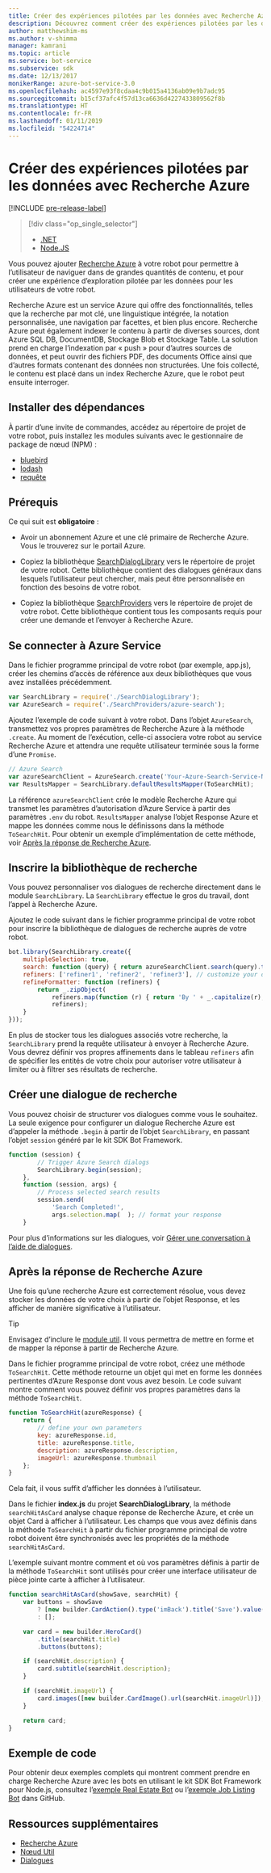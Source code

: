 ```yaml
---
title: Créer des expériences pilotées par les données avec Recherche Azure | Microsoft Docs
description: Découvrez comment créer des expériences pilotées par les données avec Recherche Azure et permettre aux utilisateurs de parcourir de grandes quantités de contenu dans un bot avec le kit SDK Bot Framework pour Node.js et Recherche Azure.
author: matthewshim-ms
ms.author: v-shimma
manager: kamrani
ms.topic: article
ms.service: bot-service
ms.subservice: sdk
ms.date: 12/13/2017
monikerRange: azure-bot-service-3.0
ms.openlocfilehash: ac4597e93f8cdaa4c9b015a4136ab09e9b7adc95
ms.sourcegitcommit: b15cf37afc4f57d13ca6636d4227433809562f8b
ms.translationtype: HT
ms.contentlocale: fr-FR
ms.lasthandoff: 01/11/2019
ms.locfileid: "54224714"
---
```

# <a name="create-data-driven-experiences-with-azure-search"></a>Créer des expériences pilotées par les données avec Recherche Azure 

[!INCLUDE [pre-release-label](../includes/pre-release-label-v3.md)]

> [!div class="op_single_selector"]
> - [.NET](../dotnet/bot-builder-dotnet-search-azure.md)
> - [Node.JS](../nodejs/bot-builder-nodejs-search-azure.md)

Vous pouvez ajouter [Recherche Azure][search] à votre robot pour permettre à l’utilisateur de naviguer dans de grandes quantités de contenu, et pour créer une expérience d’exploration pilotée par les données pour les utilisateurs de votre robot.

Recherche Azure est un service Azure qui offre des fonctionnalités, telles que la recherche par mot clé, une linguistique intégrée, la notation personnalisée, une navigation par facettes, et bien plus encore. Recherche Azure peut également indexer le contenu à partir de diverses sources, dont Azure SQL DB, DocumentDB, Stockage Blob et Stockage Table. La solution prend en charge l’indexation par « push » pour d’autres sources de données, et peut ouvrir des fichiers PDF, des documents Office ainsi que d’autres formats contenant des données non structurées. Une fois collecté, le contenu est placé dans un index Recherche Azure, que le robot peut ensuite interroger.

## <a name="install-dependencies"></a>Installer des dépendances

À partir d’une invite de commandes, accédez au répertoire de projet de votre robot, puis installez les modules suivants avec le gestionnaire de package de nœud (NPM) :

* [bluebird](https://www.npmjs.com/package/bluebird)
* [lodash](https://www.npmjs.com/package/lodash)
* [requête](https://www.npmjs.com/package/request)

## <a name="prerequisites"></a>Prérequis

Ce qui suit est **obligatoire** : 
- Avoir un abonnement Azure et une clé primaire de Recherche Azure. Vous le trouverez sur le portail Azure.
- Copiez la bibliothèque [SearchDialogLibrary](https://github.com/Microsoft/botBuilder-Samples/tree/master/Node/demo-Search/SearchDialogLibrary) vers le répertoire de projet de votre robot. Cette bibliothèque contient des dialogues généraux dans lesquels l’utilisateur peut chercher, mais peut être personnalisée en fonction des besoins de votre robot. 

- Copiez la bibliothèque [SearchProviders](https://github.com/Microsoft/botBuilder-Samples/tree/master/Node/demo-Search/SearchProviders) vers le répertoire de projet de votre robot. Cette bibliothèque contient tous les composants requis pour créer une demande et l’envoyer à Recherche Azure.

## <a name="connect-to-the-azure-service"></a>Se connecter à Azure Service 

Dans le fichier programme principal de votre robot (par exemple, app.js), créer les chemins d’accès de référence aux deux bibliothèques que vous avez installées précédemment. 

```javascript
var SearchLibrary = require('./SearchDialogLibrary');
var AzureSearch = require('./SearchProviders/azure-search');
```

Ajoutez l’exemple de code suivant à votre robot. Dans l’objet `AzureSearch`, transmettez vos propres paramètres de Recherche Azure à la méthode `.create`. Au moment de l’exécution, celle-ci associera votre robot au service Recherche Azure et attendra une requête utilisateur terminée sous la forme d’une `Promise`.  

```javascript
// Azure Search
var azureSearchClient = AzureSearch.create('Your-Azure-Search-Service-Name', 'Your-Azure-Search-Primary-Key', 'Your-Azure-Search-Service-Index');
var ResultsMapper = SearchLibrary.defaultResultsMapper(ToSearchHit);
```

 La référence `azureSearchClient` crée le modèle Recherche Azure qui transmet les paramètres d’autorisation d’Azure Service à partir des paramètres `.env` du robot. 
 `ResultsMapper` analyse l’objet Response Azure et mappe les données comme nous le définissons dans la méthode `ToSearchHit`. Pour obtenir un exemple d’implémentation de cette méthode, voir [Après la réponse de Recherche Azure](#after-azure-search-responds).

## <a name="register-the-search-library"></a>Inscrire la bibliothèque de recherche
Vous pouvez personnaliser vos dialogues de recherche directement dans le module `SearchLibrary`. La `SearchLibrary` effectue le gros du travail, dont l’appel à Recherche Azure. 

Ajoutez le code suivant dans le fichier programme principal de votre robot pour inscrire la bibliothèque de dialogues de recherche auprès de votre robot. 

```javascript
bot.library(SearchLibrary.create({
    multipleSelection: true,
    search: function (query) { return azureSearchClient.search(query).then(ResultsMapper); },
    refiners: ['refiner1', 'refiner2', 'refiner3'], // customize your own refiners 
    refineFormatter: function (refiners) {
        return _.zipObject(
            refiners.map(function (r) { return 'By ' + _.capitalize(r); }),
            refiners);
    }
}));
```
En plus de stocker tous les dialogues associés votre recherche, la `SearchLibrary` prend la requête utilisateur à envoyer à Recherche Azure. Vous devrez définir vos propres affinements dans le tableau `refiners` afin de spécifier les entités de votre choix pour autoriser votre utilisateur à limiter ou à filtrer ses résultats de recherche.  

## <a name="create-a-search-dialog"></a>Créer une dialogue de recherche

Vous pouvez choisir de structurer vos dialogues comme vous le souhaitez. La seule exigence pour configurer un dialogue Recherche Azure est d’appeler la méthode `.begin` à partir de l’objet `SearchLibrary`, en passant l’objet `session` généré par le kit SDK Bot Framework. 

```javascript
function (session) {
        // Trigger Azure Search dialogs 
        SearchLibrary.begin(session);
    },
    function (session, args) {
        // Process selected search results
        session.send(
            'Search Completed!',
            args.selection.map(  ); // format your response 
    }
```
Pour plus d’informations sur les dialogues, voir [Gérer une conversation à l’aide de dialogues](bot-builder-nodejs-dialog-manage-conversation.md).

## <a name="after-azure-search-responds"></a>Après la réponse de Recherche Azure 

Une fois qu’une recherche Azure est correctement résolue, vous devez stocker les données de votre choix à partir de l’objet Response, et les afficher de manière significative à l’utilisateur.

> [!TIP]
> Envisagez d’inclure le [module util][NodeUtil]. Il vous permettra de mettre en forme et de mapper la réponse à partir de Recherche Azure.

Dans le fichier programme principal de votre robot, créez une méthode `ToSearchHit`. Cette méthode retourne un objet qui met en forme les données pertinentes d’Azure Response dont vous avez besoin. Le code suivant montre comment vous pouvez définir vos propres paramètres dans la méthode `ToSearchHit`. 
 
 ```javascript
 function ToSearchHit(azureResponse) {
     return {
         // define your own parameters 
         key: azureResponse.id,
         title: azureResponse.title,
         description: azureResponse.description,
         imageUrl: azureResponse.thumbnail
     };
 }
```
Cela fait, il vous suffit d’afficher les données à l’utilisateur. 

 Dans le fichier **index.js** du projet **SearchDialogLibrary**, la méthode `searchHitAsCard` analyse chaque réponse de Recherche Azure, et crée un objet Card à afficher à l’utilisateur. Les champs que vous avez définis dans la méthode `ToSearchHit` à partir du fichier programme principal de votre robot doivent être synchronisés avec les propriétés de la méthode `searchHitAsCard`. 

L’exemple suivant montre comment et où vos paramètres définis à partir de la méthode `ToSearchHit` sont utilisés pour créer une interface utilisateur de pièce jointe carte à afficher à l’utilisateur. 

```javascript
function searchHitAsCard(showSave, searchHit) {
    var buttons = showSave
        ? [new builder.CardAction().type('imBack').title('Save').value(searchHit.key)]
        : [];

    var card = new builder.HeroCard()
        .title(searchHit.title) 
        .buttons(buttons);

    if (searchHit.description) {
        card.subtitle(searchHit.description);
    }

    if (searchHit.imageUrl) {
        card.images([new builder.CardImage().url(searchHit.imageUrl)]);
    }

    return card;
}
```

## <a name="sample-code"></a>Exemple de code

Pour obtenir deux exemples complets qui montrent comment prendre en charge Recherche Azure avec les bots en utilisant le kit SDK Bot Framework pour Node.js, consultez l’[exemple Real Estate Bot](https://github.com/Microsoft/BotBuilder-Samples/tree/master/Node/demo-Search/RealEstateBot) ou l’[exemple Job Listing Bot](https://github.com/Microsoft/BotBuilder-Samples/tree/master/Node/demo-Search/JobListingBot) dans GitHub. 

## <a name="additional-resources"></a>Ressources supplémentaires

* [Recherche Azure][search]
* [Nœud Util][NodeUtil]
* [Dialogues](bot-builder-nodejs-dialog-manage-conversation.md)

[NodeUtil]: https://nodejs.org/api/util.html
[search]: /azure/search/search-what-is-azure-search
